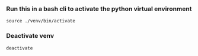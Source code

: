 ### Run this in a bash cli to activate the python virtual environment  
`source ./venv/bin/activate`

### Deactivate venv  
`deactivate`

